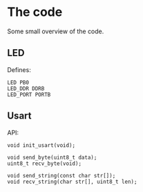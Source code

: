 The code
========

Some small overview of the code.


LED
---

Defines:

	LED PB0
	LED_DDR DDRB
	LED_PORT PORTB

Usart
-----

API:

	void init_usart(void);

	void send_byte(uint8_t data);
	uint8_t recv_byte(void);

	void send_string(const char str[]);
	void recv_string(char str[], uint8_t len);

